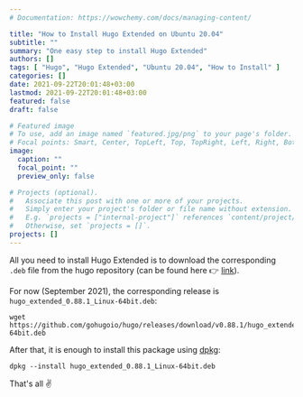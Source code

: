 ```yaml
---
# Documentation: https://wowchemy.com/docs/managing-content/

title: "How to Install Hugo Extended on Ubuntu 20.04"
subtitle: ""
summary: "One easy step to install Hugo Extended"
authors: []
tags: [ "Hugo", "Hugo Extended", "Ubuntu 20.04", "How to Install" ]
categories: []
date: 2021-09-22T20:01:48+03:00
lastmod: 2021-09-22T20:01:48+03:00
featured: false
draft: false

# Featured image
# To use, add an image named `featured.jpg/png` to your page's folder.
# Focal points: Smart, Center, TopLeft, Top, TopRight, Left, Right, BottomLeft, Bottom, BottomRight.
image:
  caption: ""
  focal_point: ""
  preview_only: false

# Projects (optional).
#   Associate this post with one or more of your projects.
#   Simply enter your project's folder or file name without extension.
#   E.g. `projects = ["internal-project"]` references `content/project/deep-learning/index.md`.
#   Otherwise, set `projects = []`.
projects: []
---
```


All you need to install Hugo Extended is to download the corresponding `.deb` file from the hugo repository
(can be found here 👉 [link](https://github.com/gohugoio/hugo/releases)).

For now (September 2021), the corresponding release is `hugo_extended_0.88.1_Linux-64bit.deb`:

```shell
wget https://github.com/gohugoio/hugo/releases/download/v0.88.1/hugo_extended_0.88.1_Linux-64bit.deb
```

After that, it is enough to install this package using [dpkg](https://wiki.debian.org/Teams/Dpkg):

```shell
dpkg --install hugo_extended_0.88.1_Linux-64bit.deb
```

That's all ✌
